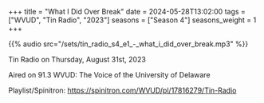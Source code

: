 +++
title = "What I Did Over Break"
date = 2024-05-28T13:02:00
tags = ["WVUD", "Tin Radio", "2023"]
seasons = ["Season 4"]
seasons_weight = 1
+++

{{% audio src="/sets/tin_radio_s4_e1_-_what_i_did_over_break.mp3" %}}

Tin Radio on Thursday, August 31st, 2023

Aired on 91.3 WVUD: The Voice of the University of Delaware

Playlist/Spinitron: https://spinitron.com/WVUD/pl/17816279/Tin-Radio

